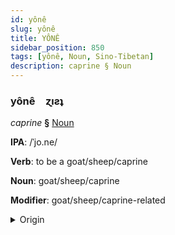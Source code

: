 ```yaml
---
id: yônê
slug: yônê
title: YÔNÊ
sidebar_position: 850
tags: [yônê, Noun, Sino-Tibetan]
description: caprine § Noun
---
```


### yônê&emsp;<span kind="abugida">ɀıƨʇ</span>

*caprine* **§** [Noun](../../tags/Noun)

**IPA**: /ˈjo.ne/

**Verb**: to be a goat/sheep/caprine

**Noun**: goat/sheep/caprine

**Modifier**: goat/sheep/caprine-related

<details>
    <summary>Origin</summary>
    Hakka 羊仔 iòng-é /iɔŋŋe/<br/>
    <em>Sino-Tibetan Language Family</em>
</details>